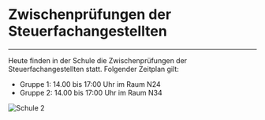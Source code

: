 # Zwischenprüfungen der Steuerfachangestellten
-------------------------------------------------

Heute finden in der Schule die Zwischenprüfungen der Steuerfachangestellten statt. Folgender Zeitplan gilt:

+ Gruppe 1: 14.00 bis 17:00 Uhr im Raum N24
+ Gruppe 2: 14.00 bis 17:00 Uhr im Raum N34

![Schule 2](media/BKSD-Aussenaufnahmen-001.jpg#img-left)